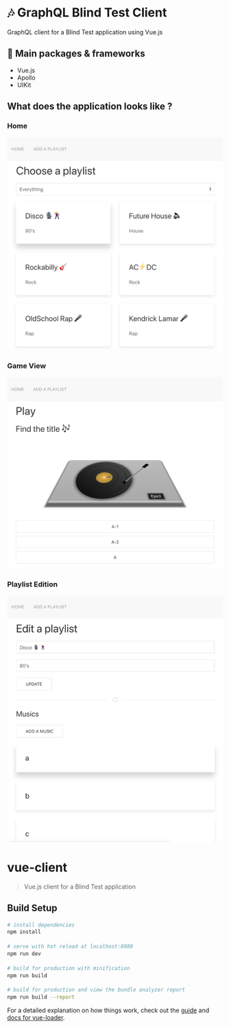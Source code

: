 # 🎶 GraphQL Blind Test Client

GraphQL client for a Blind Test application using Vue.js


## 🚀 Main packages & frameworks
- Vue.js
- Apollo
- UIKit

## What does the application looks like ?

### Home
![Screenshot](screenshot_2.png)

### Game View
![Screenshot](screenshot_1.png)

### Playlist Edition
![Screenshot](screenshot_3.png)

# vue-client

> Vue.js client for a Blind Test application

## Build Setup

``` bash
# install dependencies
npm install

# serve with hot reload at localhost:8080
npm run dev

# build for production with minification
npm run build

# build for production and view the bundle analyzer report
npm run build --report
```

For a detailed explanation on how things work, check out the [guide](http://vuejs-templates.github.io/webpack/) and [docs for vue-loader](http://vuejs.github.io/vue-loader).
